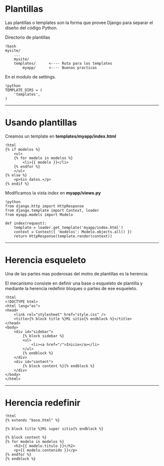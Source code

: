 # Plantillas

Las plantillas o templates son la forma que provee Django para separar el
diseño del código Python.

Directorio de plantillas

    !bash
    mysite/
        ...
        mysite/
        templates/      <---- Ruta para los templates
            myapp/      <---- Buenas practicas

En el modulo de settings.

    !python
    TEMPLATE_DIRS = (
        'templates',
    )

---

# Usando plantillas

Creamos un template en **templates/myapp/index.html**

    !html
    {% if modelos %}
        <ul>
        {% for modelo in modelos %}
            <li>{{ modelo }}</li>
        {% endfor %}
        </ul>
    {% else %}
        <p>Sin datos.</p>
    {% endif %}

Modificamos la vista *index* en **myapp/views.py**
    
    !python
    from django.http import HttpResponse
    from django.template import Context, loader
    from myapp.models import Modelo
    
    def index(request):
        template = loader.get_template('myapp/index.html')
        context = Context({ 'modelos': Modelo.objects.all() })
        return HttpResponse(template.render(context))

---

# Herencia esqueleto

Una de las partes mas poderosas del motro de plantillas es la herencia.

El mecanismo consiste en definir una base o esqueleto de plantilla y mediante la
herencia redefinir bloques o partes de ese esqueleto.

    !html
    <!DOCTYPE html>
    <html lang="es">
    <head>
        <link rel="stylesheet" href="style.css" />
        <title>{% block title %}Mi sitio{% endblock %}</title>
    </head>
    <body>
        <div id="sidebar">
            {% block sidebar %}
            <ul>
                <li><a href="/">Inicio</a></li>
            </ul>
            {% endblock %}
        </div>
        <div id="content">
            {% block content %}{% endblock %}
        </div>
    </body>
    </html>

---

# Herencia redefinir

    !html
    {% extends "base.html" %}

    {% block title %}Mi super sitio{% endblock %}
    
    {% block content %}
    {% for modelo in modelos %}
        <h2>{{ modelo.titulo }}</h2>
        <p>{{ modelo.contenido }}</p>
    {% endfor %}
    {% endblock %}

